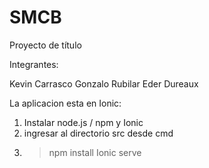 # **SMCB**

Proyecto de título

Integrantes:

Kevin Carrasco
Gonzalo Rubilar
Eder Dureaux

La aplicacion esta en Ionic:

1. Instalar node.js / npm y Ionic
2. ingresar al directorio src desde cmd
3. >npm install
   >Ionic serve 
